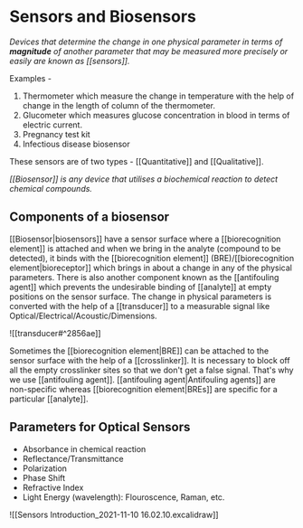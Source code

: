 # Sensors and Biosensors
*Devices that determine the change in one physical parameter in terms of **magnitude** of another parameter that may be measured more precisely or easily are known as [[sensors]].*

Examples - 
1. Thermometer which measure the change in temperature with the help of change in the length of column of the thermometer.
2. Glucometer which measures glucose concentration in blood in terms of electric current.
3. Pregnancy test kit
4. Infectious disease biosensor

These sensors are of two types - [[Quantitative]] and [[Qualitative]].

*[[Biosensor]] is any device that utilises a biochemical reaction to detect chemical compounds.*

## Components of a biosensor
[[Biosensor|biosensors]] have a sensor surface where a [[biorecognition element]] is attached and when we bring in the analyte (compound to be detected), it binds with the [[biorecognition element]] (BRE)/[[biorecognition element|bioreceptor]] which brings in about a change in any of the physical parameters. There is also another component known as the [[antifouling agent]] which prevents the undesirable binding of [[analyte]] at empty positions on the sensor surface. The change in physical parameters is converted with the help of a [[transducer]] to a measurable signal like Optical/Electrical/Acoustic/Dimensions.

![[transducer#^2856ae]]

Sometimes the [[biorecognition element|BRE]] can be attached to the sensor surface with the help of a [[crosslinker]]. It is necessary to block off all the empty crosslinker sites so that we don't get a false signal. That's why we use [[antifouling agent]]. [[antifouling agent|Antifouling agents]] are non-specific whereas [[biorecognition element|BREs]] are specific for a particular [[analyte]].

## Parameters for Optical Sensors
- Absorbance in chemical reaction
- Reflectance/Transmittance
- Polarization
- Phase Shift
- Refractive Index
- Light Energy (wavelength): Flouroscence, Raman, etc.

![[Sensors Introduction_2021-11-10 16.02.10.excalidraw]]
